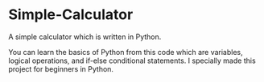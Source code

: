 # Simple-Calculator
A simple calculator which is written in Python.

You can learn the basics of Python from this code which are variables, logical operations, and if-else conditional statements. I specially made this project for beginners in Python.
